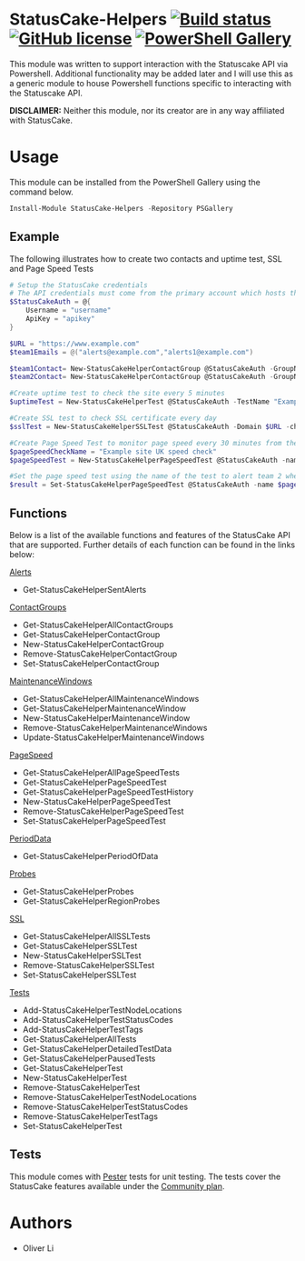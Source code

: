 # StatusCake-Helpers [![Build status](https://ci.appveyor.com/api/projects/status/9m3gk7n9ywuj3do6/branch/master?svg=true)](https://ci.appveyor.com/project/Oliver-Lii/statuscake-helpers/branch/master) [![GitHub license](https://img.shields.io/github/license/Oliver-Lii/StatusCake-Helpers.svg)](LICENSE) [![PowerShell Gallery](https://img.shields.io/powershellgallery/v/StatusCake-Helpers.svg)]()


This module was written to support interaction with the Statuscake API via Powershell. Additional functionality may be added later and I will use this as a generic module to house Powershell functions specific to interacting with the Statuscake API.

**DISCLAIMER:** Neither this module, nor its creator are in any way affiliated with StatusCake.


# Usage
This module can be installed from the PowerShell Gallery using the command below.
```powershell
Install-Module StatusCake-Helpers -Repository PSGallery
```

## Example

 The following illustrates how to create two contacts and uptime test, SSL and Page Speed Tests

```powershell
# Setup the StatusCake credentials
# The API credentials must come from the primary account which hosts the tests and not a subaccount which was given access
$StatusCakeAuth = @{
    Username = "username"
    ApiKey = "apikey"
}

$URL = "https://www.example.com"
$team1Emails = @("alerts@example.com","alerts1@example.com")

$team1Contact= New-StatusCakeHelperContactGroup @StatusCakeAuth -GroupName "Team 1 monitoring" -email $team1Emails -mobile "+14155552671"
$team2Contact= New-StatusCakeHelperContactGroup @StatusCakeAuth -GroupName "Team 2 monitoring" -email "alerts2@example.com"

#Create uptime test to check the site every 5 minutes
$uptimeTest = New-StatusCakeHelperTest @StatusCakeAuth -TestName "Example" -TestURL $URL -CheckRate 300 -TestType HTTP -ContactGroup $team1Contact.InsertID

#Create SSL test to check SSL certificate every day
$sslTest = New-StatusCakeHelperSSLTest @StatusCakeAuth -Domain $URL -checkrate 2073600 -contact_groups @($team1Contact.InsertID,$team2Contact.InsertID)

#Create Page Speed Test to monitor page speed every 30 minutes from the UK
$pageSpeedCheckName = "Example site UK speed check"
$pageSpeedTest = New-StatusCakeHelperPageSpeedTest @StatusCakeAuth -name $pageSpeedCheckName -website_url $URL -checkrate 30 -location_iso UK

#Set the page speed test using the name of the test to alert team 2 when the page takes more than 5000ms to load
$result = Set-StatusCakeHelperPageSpeedTest @StatusCakeAuth -name $pageSpeedCheckName -SetByName -contact_groups @($team2Contact.InsertID) -alert_slower 5000

```

## Functions

Below is a list of the available functions and features of the StatusCake API that are supported. Further details of each function can be found in the links below:

[Alerts](https://github.com/Oliver-Lii/statuscake-helpers/tree/master/StatusCake-Helpers/Public/Alerts "StatusCake Alerts")
*  Get-StatusCakeHelperSentAlerts

[ContactGroups](https://github.com/Oliver-Lii/statuscake-helpers/tree/master/StatusCake-Helpers/Public/ContactGroups "StatusCake Contact Groups")
*  Get-StatusCakeHelperAllContactGroups
*  Get-StatusCakeHelperContactGroup
*  New-StatusCakeHelperContactGroup
*  Remove-StatusCakeHelperContactGroup
*  Set-StatusCakeHelperContactGroup

[MaintenanceWindows](https://github.com/Oliver-Lii/statuscake-helpers/tree/master/StatusCake-Helpers/Public/MaintenanceWindows "StatusCake Maintenance Windows")
*  Get-StatusCakeHelperAllMaintenanceWindows
*  Get-StatusCakeHelperMaintenanceWindow
*  New-StatusCakeHelperMaintenanceWindow
*  Remove-StatusCakeHelperMaintenanceWindows
*  Update-StatusCakeHelperMaintenanceWindows

[PageSpeed](https://github.com/Oliver-Lii/statuscake-helpers/tree/master/StatusCake-Helpers/Public/PageSpeed "StatusCake PageSpeed Tests")
*  Get-StatusCakeHelperAllPageSpeedTests
*  Get-StatusCakeHelperPageSpeedTest
*  Get-StatusCakeHelperPageSpeedTestHistory
*  New-StatusCakeHelperPageSpeedTest
*  Remove-StatusCakeHelperPageSpeedTest
*  Set-StatusCakeHelperPageSpeedTest

[PeriodData](https://github.com/Oliver-Lii/statuscake-helpers/tree/master/StatusCake-Helpers/Public/PeriodData "StatusCake Period of Data")
*  Get-StatusCakeHelperPeriodOfData

[Probes](https://github.com/Oliver-Lii/statuscake-helpers/tree/master/StatusCake-Helpers/Public/Probes "StatusCake Probe Locations")
*  Get-StatusCakeHelperProbes
*  Get-StatusCakeHelperRegionProbes

[SSL](https://github.com/Oliver-Lii/statuscake-helpers/tree/master/StatusCake-Helpers/Public/SSL "StatusCake SSL Tests") 
*  Get-StatusCakeHelperAllSSLTests
*  Get-StatusCakeHelperSSLTest
*  New-StatusCakeHelperSSLTest
*  Remove-StatusCakeHelperSSLTest
*  Set-StatusCakeHelperSSLTest

[Tests](https://github.com/Oliver-Lii/statuscake-helpers/tree/master/StatusCake-Helpers/Public/Tests "StatusCake Tests")
*  Add-StatusCakeHelperTestNodeLocations
*  Add-StatusCakeHelperTestStatusCodes
*  Add-StatusCakeHelperTestTags
*  Get-StatusCakeHelperAllTests
*  Get-StatusCakeHelperDetailedTestData
*  Get-StatusCakeHelperPausedTests
*  Get-StatusCakeHelperTest
*  New-StatusCakeHelperTest
*  Remove-StatusCakeHelperTest
*  Remove-StatusCakeHelperTestNodeLocations
*  Remove-StatusCakeHelperTestStatusCodes
*  Remove-StatusCakeHelperTestTags
*  Set-StatusCakeHelperTest

## Tests

This module comes with [Pester](https://github.com/pester/Pester/) tests for unit testing. The tests cover the StatusCake features available under the [Community plan](https://www.statuscake.com/pricing/).


# Authors
- Oliver Li